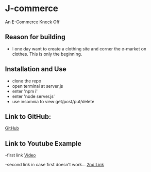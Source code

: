 # J-commerce 

An E-Commerce Knock Off 

## Reason for building
- I  one day want to create a clothing site and corner the e-market on clothes. This is only the beginning.

## Installation and Use

- clone the repo
- open terminal at server.js
- enter 'npm i'
- enter 'node server.js'
- use insomnia to view get/post/put/delete

## Link to GitHub:
[GitHub](https://github.com/sobewon/ejCommerce)

## Link to Youtube Example

-first link
[Video](https://www.youtube.com/watch?v=dQw4w9WgXcQ)


-second link in case first doesn't work... 
[2nd Link](https://youtu.be/LGgDSVyjoMk)